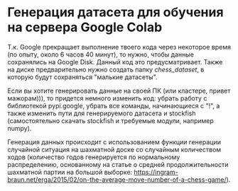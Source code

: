 # Генерация датасета для обучения на сервера Google Colab

Т.к. Google прекращает выполнение твоего кода через некоторое время (по опыту, около 6 часов 40 минут), то нужно, чтобы данные сохранялись на Google Disk. Данный код это предусматривает. Также на диске предварительно нужно создать папку *chess_dataset*, в которую будут сохраняться "малькие датасеты".

Если вы хотите генерировать данные на своей ПК (или кластере, привет мажорам))), то придется немного изменить код: убрать работу с библиотекой pypi.google, убрать все команды, начинающиеся с "!", а также изменить пути для генерируемого датасета и stockfish (самостоятельно скачать stockfish и требуемые модули, например numpy).

Генерация данных происходит с использованием функции генерации случайной ситуация на шахматной доске со случайным количеством ходов (количество годов генерируется по нормальному распределению, основанному на статье о средней продолжительности шахматной партии на большой выборке: https://ingram-braun.net/erga/2015/02/on-the-average-move-number-of-a-chess-game/).
